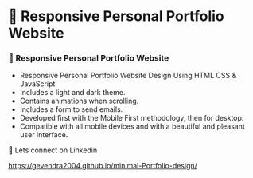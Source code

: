 # 💼 Responsive Personal Portfolio Website

### 💼 Responsive Personal Portfolio Website

- Responsive Personal Portfolio Website Design Using HTML CSS & JavaScript
- Includes a light and dark theme.
- Contains animations when scrolling.
- Includes a form to send emails.
- Developed first with the Mobile First methodology, then for desktop.
- Compatible with all mobile devices and with a beautiful and pleasant user interface.

💙 Lets connect on Linkedin

https://gevendra2004.github.io/minimal-Portfolio-design/
